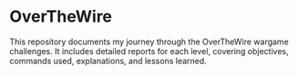 # OverTheWire
This repository documents my journey through the OverTheWire wargame challenges. It includes detailed reports for each level, covering objectives, commands used, explanations, and lessons learned.
